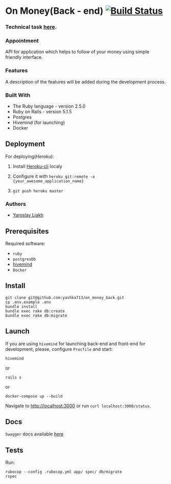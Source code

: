 # On Money(Back - end) [![Build Status](https://travis-ci.org/yashka713/on_money_back.svg?branch=master)](https://travis-ci.org/yashka713/on_money_back)

### Technical task [here](https://gist.github.com/yashka713/d4dc2210b04a45ffc0850de14ff1b4ff).

### Appointment

API for application which helps to follow of your money using simple friendly interface.

### Features

A description of the features will be added during the development process.

### Built With

* The Ruby language - version 2.5.0
* Ruby on Rails - version 5.1.5
* Postgres
* Hivemind (for launching)
* Docker

## Deployment

For deploying(*Heroku*):

1. Install [Heroku-cli](https://devcenter.heroku.com/articles/heroku-cli) localy

2. Configure it with `heroku git:remote -a {your_awesome_application_name}`

3. `git push heroku master`

### Authors

* [Yaroslav Liakh](https://github.com/yashka713)

Prerequisites
-------------
Required software: 

* `ruby`
* `postgresDb`
* [hivemind](https://github.com/DarthSim/hivemind)
* `Docker`

Install
-----------------
```
git clone git@github.com:yashka713/on_money_back.git
cp .env.example .env
bundle install
bundle exec rake db:create
bundle exec rake db:migrate
```

Launch
------------

If you are using `hivemind` for launching back-end and front-end for development, please, configure `Procfile`
and start:
```
hivemind
```

or

```
rails s
```

or

```
docker-compose up --build
```

Navigate to [http://localhost:3000](http://localhost:3000) or run `curl localhost:3000/status`.

Docs
-------------

`Swagger` docs available [here](http://localhost:3000/api/v1/docs)

Tests
-------------

Run:

```
rubocop --config .rubocop.yml app/ spec/ db/migrate
rspec
```
